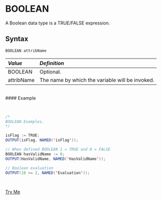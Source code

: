 # BOOLEAN

A Boolean data type is a TRUE/FALSE expression.

## Syntax

```java
BOOLEAN attribName
```
|*Value*|*Definition*|
|:------|:---------|
BOOLEAN | Optional.
attribName | The name by which the variable will be invoked.

<br>
#### Example

<br>
<pre id = 'BoolExp_1'>

```java
/*
BOOLEAN Examples.
*/

isFlag := TRUE;
OUTPUT(isFlag, NAMED('isFlag'));

// When defined BOOLEAN 1 = TRUE and 0 = FALSE
BOOLEAN hasValidName := 0;
OUTPUT(HasValidName, NAMED('HasValidName'));

// Boolean evaluation
OUTPUT(10 >= 2, NAMED('Evaluation'));
```
</pre>
<a class="trybutton" href="javascript:OpenECLEditor(['BoolExp_1'])"> Try Me </a>

</br>
</br>

